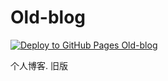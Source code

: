 # Old-blog

[![Deploy to GitHub Pages Old-blog](https://github.com/PinghuaZhuang/home-page/actions/workflows/deploy-old-blog.yml/badge.svg?branch=old-blog)](https://github.com/PinghuaZhuang/home-page/actions/workflows/deploy-old-blog.yml)

个人博客. 旧版

